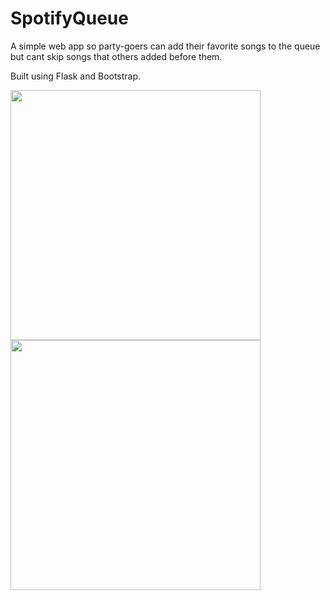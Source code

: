 # SpotifyQueue

A simple web app so party-goers can add their favorite songs to the queue but cant skip songs that others added before them. 

Built using Flask and Bootstrap.

<img src="https://github.com/CT-42210/SpotifyQueue/assets/56010135/cd40ea50-c2c7-476d-a8c3-81e4a5942718" width="400"/>

<img src="https://github.com/CT-42210/SpotifyQueue/assets/56010135/d0e03335-ab9f-4a5c-94ed-f0bd1b8f29cc" width="400"/>
